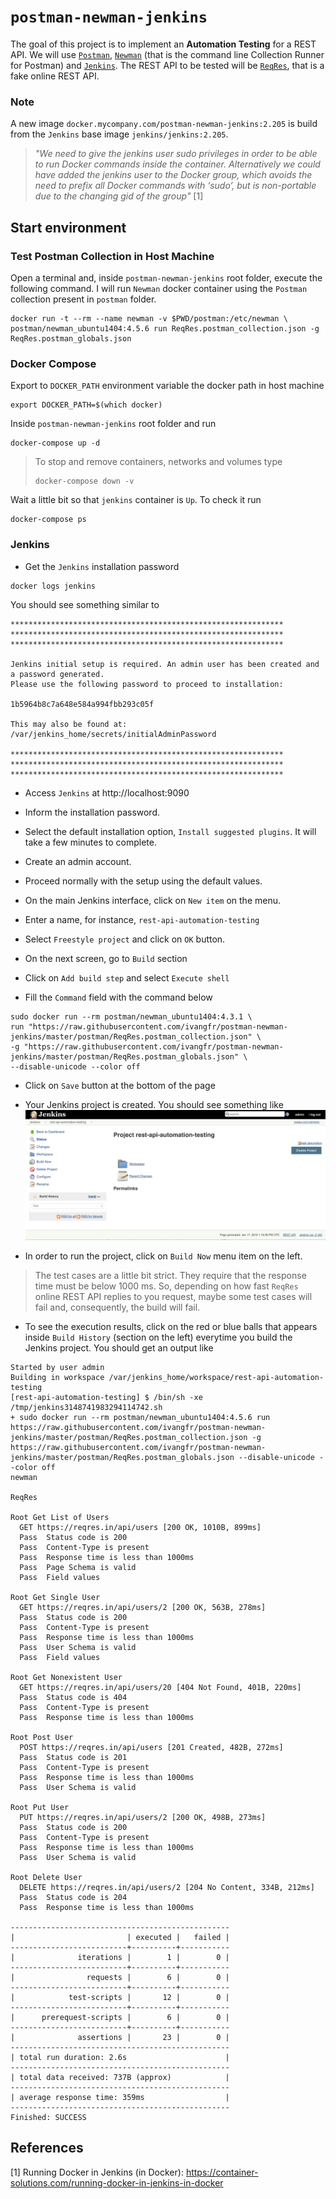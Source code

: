 # `postman-newman-jenkins`

The goal of this project is to implement an **Automation Testing** for a REST API. We will use
[`Postman`](https://www.getpostman.com), [`Newman`](https://github.com/postmanlabs/newman) (that is the command line
Collection Runner for Postman) and [`Jenkins`](https://jenkins.io). The REST API to be tested will be
[`ReqRes`](https://reqres.in), that is a fake online REST API. 

### Note

A new image `docker.mycompany.com/postman-newman-jenkins:2.205` is build from the `Jenkins` base image
`jenkins/jenkins:2.205`.

> _"We need to give the jenkins user sudo privileges in order to be able to run Docker commands inside the container.
Alternatively we could have added the jenkins user to the Docker group, which avoids the need to prefix all Docker
commands with ‘sudo’, but is non-portable due to the changing gid of the group"_ [1]

## Start environment

### Test Postman Collection in Host Machine

Open a terminal and, inside `postman-newman-jenkins` root folder, execute the following command. I will run `Newman`
docker container using the `Postman` collection present in `postman` folder.
```
docker run -t --rm --name newman -v $PWD/postman:/etc/newman \
postman/newman_ubuntu1404:4.5.6 run ReqRes.postman_collection.json -g ReqRes.postman_globals.json
```

### Docker Compose

Export to `DOCKER_PATH` environment variable the docker path in host machine
```
export DOCKER_PATH=$(which docker)
```

Inside `postman-newman-jenkins` root folder and run
```
docker-compose up -d
```
> To stop and remove containers, networks and volumes type
> ```
> docker-compose down -v
> ```

Wait a little bit so that `jenkins` container is `Up`. To check it run
```
docker-compose ps
```

### Jenkins

- Get the `Jenkins` installation password
```
docker logs jenkins
```
You should see something similar to
```
*************************************************************
*************************************************************
*************************************************************

Jenkins initial setup is required. An admin user has been created and a password generated.
Please use the following password to proceed to installation:

1b5964b8c7a648e584a994fbb293c05f

This may also be found at: /var/jenkins_home/secrets/initialAdminPassword

*************************************************************
*************************************************************
*************************************************************
```

- Access `Jenkins` at http://localhost:9090

- Inform the installation password.

- Select the default installation option, `Install suggested plugins`. It will take a few minutes to complete.

- Create an admin account.

- Proceed normally with the setup using the default values.

- On the main Jenkins interface, click on `New item` on the menu.

- Enter a name, for instance, `rest-api-automation-testing`

- Select `Freestyle project` and click on `OK` button. 

- On the next screen, go to `Build` section

- Click on `Add build step` and select `Execute shell`

- Fill the `Command` field with the command below
```
sudo docker run --rm postman/newman_ubuntu1404:4.3.1 \
run "https://raw.githubusercontent.com/ivangfr/postman-newman-jenkins/master/postman/ReqRes.postman_collection.json" \
-g "https://raw.githubusercontent.com/ivangfr/postman-newman-jenkins/master/postman/ReqRes.postman_globals.json" \
--disable-unicode --color off
```

- Click on `Save` button at the bottom of the page

- Your Jenkins project is created. You should see something like
![rest-api-jenkins-project](images/rest-api-jenkins-project.png)

- In order to run the project, click on `Build Now` menu item on the left.
> The test cases are a little bit strict. They require that the response time must be below 1000 ms. So, depending on
how fast `ReqRes` online REST API replies to you request, maybe some test cases will fail and, consequently, the build
will fail. 

- To see the execution results, click on the red or blue balls that appears inside `Build History` (section on the left)
everytime you build the Jenkins project. You should get an output like
```
Started by user admin
Building in workspace /var/jenkins_home/workspace/rest-api-automation-testing
[rest-api-automation-testing] $ /bin/sh -xe /tmp/jenkins3148741983294114742.sh
+ sudo docker run --rm postman/newman_ubuntu1404:4.5.6 run https://raw.githubusercontent.com/ivangfr/postman-newman-jenkins/master/postman/ReqRes.postman_collection.json -g https://raw.githubusercontent.com/ivangfr/postman-newman-jenkins/master/postman/ReqRes.postman_globals.json --disable-unicode --color off
newman

ReqRes

Root Get List of Users
  GET https://reqres.in/api/users [200 OK, 1010B, 899ms]
  Pass  Status code is 200
  Pass  Content-Type is present
  Pass  Response time is less than 1000ms
  Pass  Page Schema is valid
  Pass  Field values

Root Get Single User
  GET https://reqres.in/api/users/2 [200 OK, 563B, 278ms]
  Pass  Status code is 200
  Pass  Content-Type is present
  Pass  Response time is less than 1000ms
  Pass  User Schema is valid
  Pass  Field values

Root Get Nonexistent User
  GET https://reqres.in/api/users/20 [404 Not Found, 401B, 220ms]
  Pass  Status code is 404
  Pass  Content-Type is present
  Pass  Response time is less than 1000ms

Root Post User
  POST https://reqres.in/api/users [201 Created, 482B, 272ms]
  Pass  Status code is 201
  Pass  Content-Type is present
  Pass  Response time is less than 1000ms
  Pass  User Schema is valid

Root Put User
  PUT https://reqres.in/api/users/2 [200 OK, 498B, 273ms]
  Pass  Status code is 200
  Pass  Content-Type is present
  Pass  Response time is less than 1000ms
  Pass  User Schema is valid

Root Delete User
  DELETE https://reqres.in/api/users/2 [204 No Content, 334B, 212ms]
  Pass  Status code is 204
  Pass  Response time is less than 1000ms

-------------------------------------------------
|                         | executed |   failed |
--------------------------+----------+-----------
|              iterations |        1 |        0 |
--------------------------+----------+-----------
|                requests |        6 |        0 |
--------------------------+----------+-----------
|            test-scripts |       12 |        0 |
--------------------------+----------+-----------
|      prerequest-scripts |        6 |        0 |
--------------------------+----------+-----------
|              assertions |       23 |        0 |
-------------------------------------------------
| total run duration: 2.6s                      |
-------------------------------------------------
| total data received: 737B (approx)            |
-------------------------------------------------
| average response time: 359ms                  |
-------------------------------------------------
Finished: SUCCESS
```

## References

[1] Running Docker in Jenkins (in Docker): https://container-solutions.com/running-docker-in-jenkins-in-docker